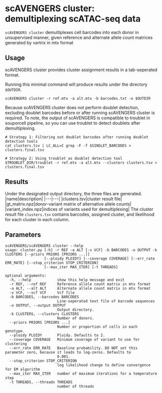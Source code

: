 # scAVENGERS cluster: demultiplexing scATAC-seq data
`scAVENGERS cluster` demultiplexes cell barcodes into each donor in unsupervised manner, given reference and alternate allele count matrices generated by vartrix in mtx format
## Usage
scAVENGERS cluster provides cluster assignment results in a tab-seperated format. 

Running this minimal command will produce results under the directory `$OUTDIR`.
```
scAVENGERS cluster -r ref.mtx -a alt.mtx -b barcodes.txt -o $OUTDIR
```
Because scAVENGERS cluster does not perform doublet detection, excluding doublet barcodes before or after running scAVENGERS cluster is required. To note, the output of scAVENGERS is compatible to troublet in souporcell pipeline, so you can use troublet to detect doublets after demultiplexing.
```
# Strategy 1: Filtering out doublet barcodes after running doublet detection tools
cat clusters.tsv | LC_ALL=C grep -F -f $SINGLET_BARCODES > clusters.final.tsv

# Strategy 2: Using troublet as doublet detection tool
$TROUBLET_DIR/troublet -r ref.mtx -a alt.mtx --clusters clusters.tsv > clusters.final.tsv
```
## Results
Under the designated output directory, the three files are generated.
|name|description|
|---|---|
|clusters.tsv|cluster result file|
|gt_matrix.npz|donor-variant matrix of alternative allele counts|
|variant_index.npz|indices of variants used for demultiplexing|
The cluster result file `clusters.tsv` contains barcodes, assigned cluster, and likelihood for each cluster in each column.
## Parameters
```
scAVENGERS/scAVENGERS cluster --help
usage: cluster.py [-h] -r REF -a ALT [-v VCF] -b BARCODES -o OUTPUT -k CLUSTERS [--priors PRIORS [PRIORS ...]]
                  [--ploidy PLOIDY] [--coverage COVERAGE] [--err_rate ERR_RATE] [--stop_criterion STOP_CRITERION]
                  [--max_iter MAX_ITER] [-t THREADS]

optional arguments:
  -h, --help            show this help message and exit
  -r REF, --ref REF     Reference allele count matrix in mtx format
  -a ALT, --alt ALT     Alternate allele count matrix in mtx format
  -v VCF, --vcf VCF     Vcf file
  -b BARCODES, --barcodes BARCODES
                        Line-seperated text file of barcode sequences
  -o OUTPUT, --output OUTPUT
                        Output directory.
  -k CLUSTERS, --clusters CLUSTERS
                        Number of donors.
  --priors PRIORS [PRIORS ...]
                        Number or proportion of cells in each genotype.
  --ploidy PLOIDY       Ploidy. Defaults to 2.
  --coverage COVERAGE   Minimum coverage of variant to use for clustering
  --err_rate ERR_RATE   Baseline probability. DO NOT set this parameter zero, because it leads to log-zeros. Defaults to
                        0.001.
  --stop_criterion STOP_CRITERION
                        log likelihood change to define convergence for EM algorithm
  --max_iter MAX_ITER   number of maximum iterations for a temperature step
  -t THREADS, --threads THREADS
                        number of threads
```